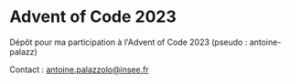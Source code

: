 # Advent of Code 2023

Dépôt pour ma participation à l'Advent of Code 2023 (pseudo : antoine-palazz)

Contact : antoine.palazzolo@insee.fr
